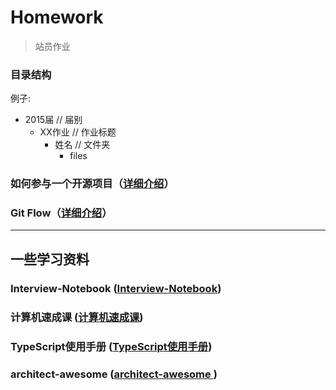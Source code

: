 # Homework
> 站员作业

### 目录结构
例子:

  - 2015届 // 届别
    - XX作业 // 作业标题
      - 姓名 // 文件夹
        - files

### 如何参与一个开源项目（[详细介绍](http://www.tuicool.com/articles/Inyi2mf)）
### Git Flow（[详细介绍](http://www.ruanyifeng.com/blog/2015/12/git-workflow.html)）

* * *
## 一些学习资料 
### Interview-Notebook ([Interview-Notebook](https://github.com/CyC2018/Interview-Notebook))
###  计算机速成课 ([计算机速成课](https://github.com/1c7/crash-course-computer-science-chinese))
### TypeScript使用手册 ([TypeScript使用手册](https://github.com/zhongsp/TypeScript))
### architect-awesome ([architect-awesome ](https://github.com/xingshaocheng/architect-awesome))
